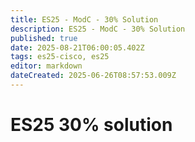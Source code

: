 ```yaml
---
title: ES25 - ModC - 30% Solution
description: ES25 - ModC - 30% Solution
published: true
date: 2025-08-21T06:00:05.402Z
tags: es25-cisco, es25
editor: markdown
dateCreated: 2025-06-26T08:57:53.009Z
---
```


# ES25 30% solution
